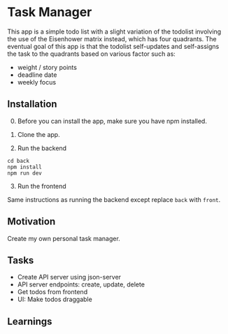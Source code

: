 # Task Manager

This app is a simple todo list with a slight variation of the todolist involving the use of the Eisenhower matrix instead, which has four quadrants. The eventual goal of this app is that the todolist self-updates and self-assigns the task to the quadrants based on various factor such as:

- weight / story points
- deadline date
- weekly focus

## Installation

0. Before you can install the app, make sure you have npm installed.

1. Clone the app.

2. Run the backend

```
cd back
npm install
npm run dev
```

3. Run the frontend

Same instructions as running the backend except replace `back` with `front`.

## Motivation

Create my own personal task manager. 

## Tasks

- Create API server using json-server
- API server endpoints: create, update, delete
- Get todos from frontend
- UI: Make todos draggable


## Learnings 
